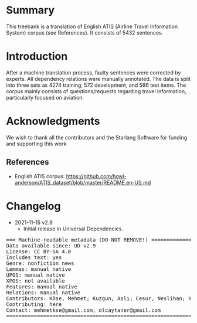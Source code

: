 # Summary

This treebank is a translation of English ATIS (Airline Travel Information System) corpus (see References). It consists of 5432 sentences.


# Introduction

After a machine translation process, faulty sentences were corrected by experts. All dependency relations were manually annotated. The data is split into three sets as 4274 training, 572 development, and 586 test items. The corpus mainly consists of questions/requests regarding travel information, particularly focused on aviation. 


# Acknowledgments

We wish to thank all the contributors and the Starlang Software for funding and supporting this work.


## References

* English ATIS corpus: https://github.com/howl-anderson/ATIS_dataset/blob/master/README.en-US.md


# Changelog

* 2021-11-15 v2.9
  * Initial release in Universal Dependencies.


<pre>
=== Machine-readable metadata (DO NOT REMOVE!) ================================
Data available since: UD v2.9
License: CC BY-SA 4.0
Includes text: yes
Genre: nonfiction news
Lemmas: manual native
UPOS: manual native
XPOS: not available
Features: manual native
Relations: manual native
Contributors: Köse, Mehmet; Kuzgun, Aslı; Cesur, Neslihan; Yıldız, Olcay Taner
Contributing: here
Contact: mehmetkse@gmail.com, olcaytaner@gmail.com 
===============================================================================
</pre>
